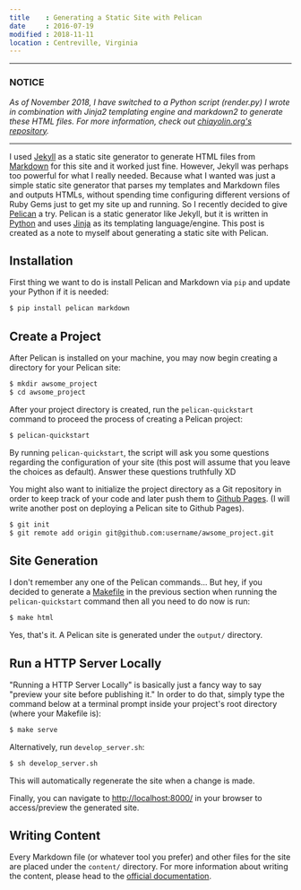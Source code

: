 ```yaml
---
title    : Generating a Static Site with Pelican
date     : 2016-07-19
modified : 2018-11-11
location : Centreville, Virginia
---
```


---
### NOTICE

*As of November 2018, I have switched to a Python script (render.py) I wrote in
combination with Jinja2 templating engine and markdown2 to generate these HTML
files. For more information, check out [chiayolin.org's repository][0].*

---

I used [Jekyll][1] as a static site generator to generate HTML files from
[Markdown][2] for this site and it worked just fine. However, Jekyll was perhaps
too powerful for what I really needed. Because what I wanted was just a simple static
site generator that parses my templates and Markdown files and outputs HTMLs, without
spending time configuring different versions of Ruby Gems just to get my site up
and running. So I recently decided to give [Pelican][3] a try. Pelican is a
static generator like Jekyll, but it is written in [Python][4] and uses
[Jinja][5] as its templating language/engine. This post is created as a note to
myself about generating a static site with Pelican.

[0]: https://github.com/chiayolin/chiayolin.github.io
[1]: https://jekyllrb.com/
[2]: https://en.wikipedia.org/wiki/Markdown
[3]: http://blog.getpelican.com/
[4]: https://www.python.org/
[5]: http://jinja.pocoo.org/


## Installation

First thing we want to do is install Pelican and Markdown via `pip` and update
your Python if it is needed:

```sh
$ pip install pelican markdown
```

## Create a Project

After Pelican is installed on your machine, you may now begin creating a directory
for your Pelican site:

```sh
$ mkdir awsome_project
$ cd awsome_project
```

After your project directory is created, run the `pelican-quickstart` command to
proceed the process of creating a Pelican project:

```sh
$ pelican-quickstart
```

By running `pelican-quickstart`, the script will ask you some questions regarding
the configuration of your site (this post will assume that you leave the choices
as default). Answer these questions truthfully XD

You might also want to initialize the project directory as a Git repository in
order to keep track of your code and later push them to [Github Pages][6].
(I will write another post on deploying a Pelican site to Github Pages).

```sh
$ git init
$ git remote add origin git@github.com:username/awsome_project.git
```

[6]: https://pages.github.com/

## Site Generation
I don't remember any one of the Pelican commands... But hey, if you decided to
generate a [Makefile][10] in the previous section when running the
`pelican-quickstart` command then all you need to do now is run:

```sh
$ make html
```
[10]: https://en.wikipedia.org/wiki/Makefile

Yes, that's it. A Pelican site is generated under the `output/` directory.

## Run a HTTP Server Locally

"Running a HTTP Server Locally" is basically just a fancy way to say "preview your
site before publishing it." In order to do that, simply type the command below at
a terminal prompt inside your project's root directory (where your Makefile is):

```sh
$ make serve
```

Alternatively, run `develop_server.sh`:

```sh
$ sh develop_server.sh
```

This will automatically regenerate the site when a change is made.

Finally, you can navigate to [http://localhost:8000/][7] in your browser
to access/preview the generated site.

[7]: http://localhost:8000/

## Writing Content

Every Markdown file (or whatever tool you prefer) and other files for the site are
placed under the `content/` directory. For more information about writing the
content, please head to the [official documentation][8].

[8]: http://docs.getpelican.com/en/3.6.3/content.html
